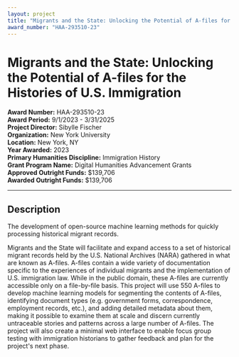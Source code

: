 ```yaml
---
layout: project
title: "Migrants and the State: Unlocking the Potential of A-files for the Histories of U.S. Immigration"
award_number: "HAA-293510-23"
---
```



# Migrants and the State: Unlocking the Potential of A-files for the Histories of U.S. Immigration

**Award Number:** HAA-293510-23  
**Award Period:** 9/1/2023 - 3/31/2025  
**Project Director:** Sibylle  Fischer  
**Organization:** New York University  
**Location:** New York, NY  
**Year Awarded:** 2023  
**Primary Humanities Discipline:** Immigration History  
**Grant Program Name:** Digital Humanities Advancement Grants  
**Approved Outright Funds:** $139,706  
**Awarded Outright Funds:** $139,706  

---

## Description

<p>The development of open-source machine learning methods for quickly processing historical migrant records. </p>
<p>Migrants and the State will facilitate and expand access to a set of historical migrant records held by the U.S. National Archives (NARA) gathered in what are known as A-files. A-files contain a wide variety of documentation specific to the experiences of individual migrants and the implementation of U.S. immigration law. While in the public domain, these A-files are currently accessible only on a file-by-file basis. This project will use 550 A-files to develop machine learning models for segmenting the contents of A-files, identifying document types (e.g. government forms, correspondence, employment records, etc.), and adding detailed metadata about them, making it possible to examine them at scale and discern currently untraceable stories and patterns across a large number of A-files. The project will also create a minimal web interface to enable focus group testing with immigration historians to gather feedback and plan for the project's next phase.</p>
